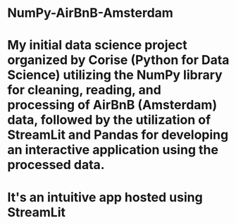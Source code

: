 # NumPy-AirBnB-Amsterdam
# My initial data science project organized by Corise (Python for Data Science) utilizing the NumPy library for cleaning, reading, and processing of AirBnB (Amsterdam) data, followed by the utilization of StreamLit and Pandas for developing an interactive application using the processed data.
# It's an intuitive app hosted using StreamLit
